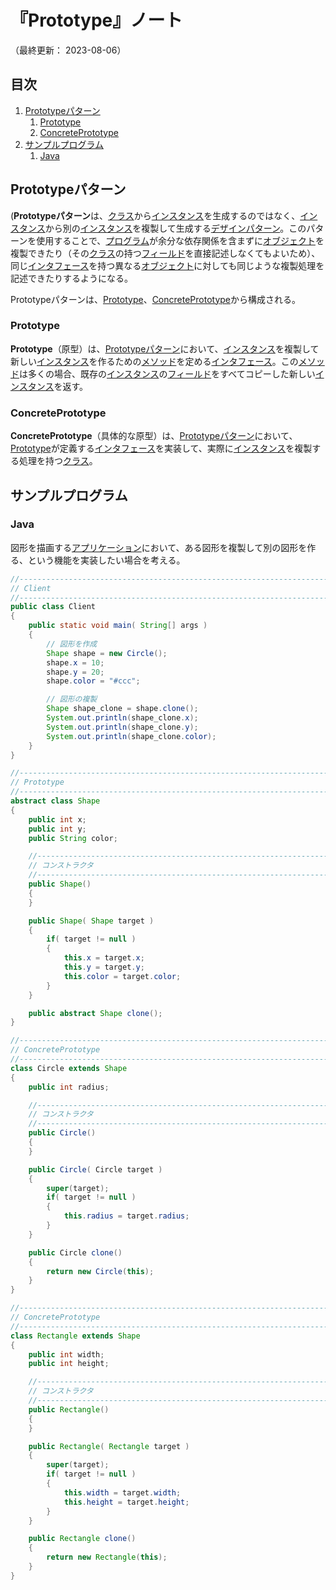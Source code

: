 # 『Prototype』ノート

（最終更新： 2023-08-06）


## 目次

1. [Prototypeパターン](#prototypeパターン)
	1. [Prototype](#prototype)
	1. [ConcretePrototype](#concreteprototype)
1. [サンプルプログラム](#サンプルプログラム)
	1. [Java](#java)


## Prototypeパターン

(**Prototypeパターン**は、[クラス](../../../../programming/_/chapters/object_oriented.md#クラス)から[インスタンス](../../../../programming/_/chapters/object_oriented.md#インスタンス)を生成するのではなく、[インスタンス](../../../../programming/_/chapters/object_oriented.md#インスタンス)から別の[インスタンス](../../../../programming/_/chapters/object_oriented.md#インスタンス)を複製して生成する[デザインパターン](./design_pattern.md#デザインパターン)。このパターンを使用することで、[プログラム](../../../../programming/_/chapters/programming.md#プログラム)が余分な依存関係を含まずに[オブジェクト](../../../../programming/_/chapters/object_oriented.md#オブジェクト)を複製できたり（その[クラス](../../../../programming/_/chapters/object_oriented.md#クラス)の持つ[フィールド](../../../../programming/_/chapters/object_oriented.md#プロパティ)を直接記述しなくてもよいため）、同じ[インタフェース](../../../../programming/_/chapters/object_oriented.md#インタフェース)を持つ異なる[オブジェクト](../../../../programming/_/chapters/object_oriented.md#オブジェクト)に対しても同じような複製処理を記述できたりするようになる。

Prototypeパターンは、[Prototype](#prototype)、[ConcretePrototype](#concreteprototype)から構成される。

### Prototype

**Prototype**（原型）は、[Prototypeパターン](#prototypeパターン)において、[インスタンス](../../../../programming/_/chapters/object_oriented.md#インスタンス)を複製して新しい[インスタンス](../../../../programming/_/chapters/object_oriented.md#インスタンス)を作るための[メソッド](../../../../programming/_/chapters/object_oriented.md#メソッド)を定める[インタフェース](../../../../programming/_/chapters/object_oriented.md#インタフェース)。この[メソッド](../../../../programming/_/chapters/object_oriented.md#メソッド)は多くの場合、既存の[インスタンス](../../../../programming/_/chapters/object_oriented.md#インスタンス)の[フィールド](../../../../programming/_/chapters/object_oriented.md#プロパティ)をすべてコピーした新しい[インスタンス](../../../../programming/_/chapters/object_oriented.md#インスタンス)を返す。

### ConcretePrototype

**ConcretePrototype**（具体的な原型）は、[Prototypeパターン](#prototypeパターン)において、[Prototype](#prototype)が定義する[インタフェース](../../../../programming/_/chapters/object_oriented.md#インタフェース)を実装して、実際に[インスタンス](../../../../programming/_/chapters/object_oriented.md#インスタンス)を複製する処理を持つ[クラス](../../../../programming/_/chapters/object_oriented.md#クラス)。


## サンプルプログラム

### Java

図形を描画する[アプリケーション](../../../../computer/software/_/chapters/software.md#応用ソフトウェア)において、ある図形を複製して別の図形を作る、という機能を実装したい場合を考える。

```java
//------------------------------------------------------------------------------
// Client
//------------------------------------------------------------------------------
public class Client
{
    public static void main( String[] args )
    {
        // 図形を作成
        Shape shape = new Circle();
        shape.x = 10;
        shape.y = 20;
        shape.color = "#ccc";

        // 図形の複製
        Shape shape_clone = shape.clone();
        System.out.println(shape_clone.x);
        System.out.println(shape_clone.y);
        System.out.println(shape_clone.color);
    }
}

//------------------------------------------------------------------------------
// Prototype
//------------------------------------------------------------------------------
abstract class Shape
{
    public int x;
    public int y;
    public String color;

    //--------------------------------------------------------------------------
    // コンストラクタ
    //--------------------------------------------------------------------------
    public Shape()
    {
    }

    public Shape( Shape target )
    {
        if( target != null )
        {
            this.x = target.x;
            this.y = target.y;
            this.color = target.color;
        }
    }

    public abstract Shape clone();
}

//------------------------------------------------------------------------------
// ConcretePrototype
//------------------------------------------------------------------------------
class Circle extends Shape
{
    public int radius;

    //--------------------------------------------------------------------------
    // コンストラクタ
    //--------------------------------------------------------------------------
    public Circle()
    {
    }

    public Circle( Circle target )
    {
        super(target);
        if( target != null )
        {
            this.radius = target.radius;
        }
    }

    public Circle clone()
    {
        return new Circle(this);
    }
}

//------------------------------------------------------------------------------
// ConcretePrototype
//------------------------------------------------------------------------------
class Rectangle extends Shape
{
    public int width;
    public int height;

    //--------------------------------------------------------------------------
    // コンストラクタ
    //--------------------------------------------------------------------------
    public Rectangle()
    {
    }

    public Rectangle( Rectangle target )
    {
        super(target);
        if( target != null )
        {
            this.width = target.width;
            this.height = target.height;
        }
    }

    public Rectangle clone()
    {
        return new Rectangle(this);
    }
}
```
